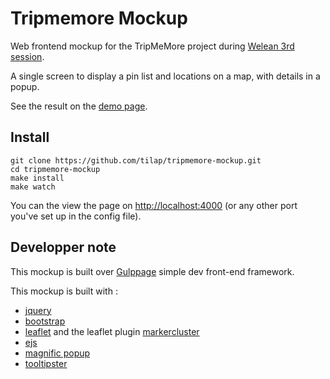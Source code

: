 # Tripmemore Mockup

Web frontend mockup for the TripMeMore project during [Welean 3rd session](http://welean.it).

A single screen to display a pin list and locations on a map, with details in a popup.

See the result on the [demo page](http://tilap.github.io/tripmemore-mockup/).

## Install

```
git clone https://github.com/tilap/tripmemore-mockup.git
cd tripmemore-mockup
make install
make watch
```

You can the view the page on [http://localhost:4000](http://localhost:4000) (or any other port you've set up in the config file).

## Developper note

This mockup is built over [Gulppage](https://github.com/tilap/gulppage) simple dev front-end framework.

This mockup is built with :
- [jquery](http://jquery.com/)
- [bootstrap](http://getbootstrap.com/)
- [leaflet](http://leafletjs.com/) and the leaflet plugin [markercluster](https://github.com/Leaflet/Leaflet.markercluster)
- [ejs](http://www.embeddedjs.com/)
- [magnific popup](http://dimsemenov.com/plugins/magnific-popup/)
- [tooltipster](http://iamceege.github.io/tooltipster/)